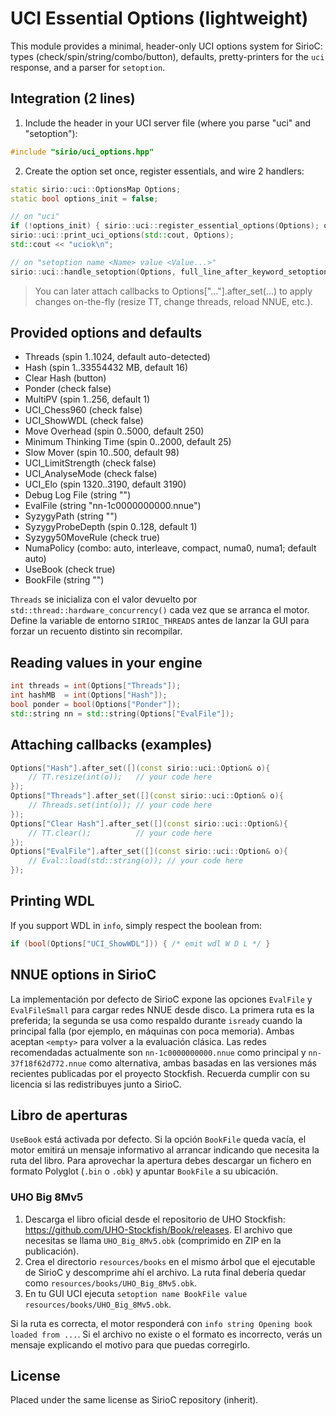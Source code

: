 # UCI Essential Options (lightweight)

This module provides a minimal, header-only UCI options system for SirioC:
types (check/spin/string/combo/button), defaults, pretty-printers for the
`uci` response, and a parser for `setoption`.

## Integration (2 lines)
1) Include the header in your UCI server file (where you parse "uci" and "setoption"):

```cpp
#include "sirio/uci_options.hpp"
```

2) Create the option set once, register essentials, and wire 2 handlers:

```cpp
static sirio::uci::OptionsMap Options;
static bool options_init = false;

// on "uci"
if (!options_init) { sirio::uci::register_essential_options(Options); options_init = true; }
sirio::uci::print_uci_options(std::cout, Options);
std::cout << "uciok\n";

// on "setoption name <Name> value <Value...>"
sirio::uci::handle_setoption(Options, full_line_after_keyword_setoption);
```

> You can later attach callbacks to Options["..."].after_set(...) to apply
> changes on-the-fly (resize TT, change threads, reload NNUE, etc.).

## Provided options and defaults
- Threads (spin 1..1024, default auto-detected)
- Hash (spin 1..33554432 MB, default 16)
- Clear Hash (button)
- Ponder (check false)
- MultiPV (spin 1..256, default 1)
- UCI_Chess960 (check false)
- UCI_ShowWDL (check false)
- Move Overhead (spin 0..5000, default 250)
- Minimum Thinking Time (spin 0..2000, default 25)
- Slow Mover (spin 10..500, default 98)
- UCI_LimitStrength (check false)
- UCI_AnalyseMode (check false)
- UCI_Elo (spin 1320..3190, default 3190)
- Debug Log File (string "")
- EvalFile (string "nn-1c0000000000.nnue")
- SyzygyPath (string "")
- SyzygyProbeDepth (spin 0..128, default 1)
- Syzygy50MoveRule (check true)
- NumaPolicy (combo: auto, interleave, compact, numa0, numa1; default auto)
- UseBook (check true)
- BookFile (string "")

`Threads` se inicializa con el valor devuelto por
`std::thread::hardware_concurrency()` cada vez que se arranca el motor. Define
la variable de entorno `SIRIOC_THREADS` antes de lanzar la GUI para forzar un
recuento distinto sin recompilar.

## Reading values in your engine
```cpp
int threads = int(Options["Threads"]);
int hashMB  = int(Options["Hash"]);
bool ponder = bool(Options["Ponder"]);
std::string nn = std::string(Options["EvalFile"]);
```

## Attaching callbacks (examples)
```cpp
Options["Hash"].after_set([](const sirio::uci::Option& o){
    // TT.resize(int(o));   // your code here
});
Options["Threads"].after_set([](const sirio::uci::Option& o){
    // Threads.set(int(o)); // your code here
});
Options["Clear Hash"].after_set([](const sirio::uci::Option&){
    // TT.clear();          // your code here
});
Options["EvalFile"].after_set([](const sirio::uci::Option& o){
    // Eval::load(std::string(o)); // your code here
});
```

## Printing WDL
If you support WDL in `info`, simply respect the boolean from:
```cpp
if (bool(Options["UCI_ShowWDL"])) { /* emit wdl W D L */ }
```

## NNUE options in SirioC

La implementación por defecto de SirioC expone las opciones `EvalFile` y `EvalFileSmall` para cargar
redes NNUE desde disco. La primera ruta es la preferida; la segunda se usa como respaldo durante
`isready` cuando la principal falla (por ejemplo, en máquinas con poca memoria). Ambas aceptan
`<empty>` para volver a la evaluación clásica. Las redes recomendadas actualmente son
`nn-1c0000000000.nnue` como principal y `nn-37f18f62d772.nnue` como alternativa, ambas basadas en
las versiones más recientes publicadas por el proyecto Stockfish. Recuerda cumplir con su licencia
si las redistribuyes junto a SirioC.

## Libro de aperturas

`UseBook` está activada por defecto. Si la opción `BookFile` queda vacía, el motor emitirá un mensaje
informativo al arrancar indicando que necesita la ruta del libro. Para aprovechar la apertura debes
descargar un fichero en formato Polyglot (`.bin` o `.obk`) y apuntar `BookFile` a su ubicación.

### UHO Big 8Mv5

1. Descarga el libro oficial desde el repositorio de UHO Stockfish: <https://github.com/UHO-Stockfish/Book/releases>.
   El archivo que necesitas se llama `UHO_Big_8Mv5.obk` (comprimido en ZIP en la publicación).
2. Crea el directorio `resources/books` en el mismo árbol que el ejecutable de SirioC y descomprime ahí el archivo.
   La ruta final debería quedar como `resources/books/UHO_Big_8Mv5.obk`.
3. En tu GUI UCI ejecuta `setoption name BookFile value resources/books/UHO_Big_8Mv5.obk`.

Si la ruta es correcta, el motor responderá con `info string Opening book loaded from ...`. Si el
archivo no existe o el formato es incorrecto, verás un mensaje explicando el motivo para que puedas
corregirlo.

## License
Placed under the same license as SirioC repository (inherit).
